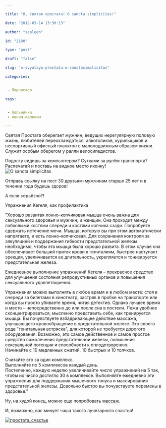 ```yaml
---

title: "О, святая простата! O sancta simplicitas!"

date: "2012-03-14 13:30:13"

author: "sspleen"

id: "2180"

type: "post"

draft: "false"

slug: "o-svyataya-prostata-o-sanctasimplicitas"

categories:


 - Порноскоп

tags:


 - больничка
 - лечим-калечим

---
```

Святая Простата оберегает мужчин, ведущих нерегулярную половую жизнь, любителей переохлаждаться, алкоголиков, курильщиков и неспортивный офисный планктон с малоподвижным образом жизни. Служит особым оберегом у ралли велосипедистов.  
  
Подолгу сидишь за компьютером? Сутками за рулём транспорта?  
Распечатай и поставь на видное место иконку!  
![](/uploads/2012/05/dgs.jpg "O sancta simplicitas")  
  
Отправь ссылку на пост 30 друзьям-мужчинам старше 25 лет и в течении года будешь здоров!  
  
А если серьёзно?!  
  
Упражнения Кегеля, как профилактика  
  
"Хорошо развитая лонно–копчиковая мышца очень важна для сексуального здоровья и мужчин, и женщин. Она проходит между лобковыми костями спереди и костями копчика сзади. Попробуйте сдержать истечение мочи. Мышца, которую вы при этом автоматически напрягаете, и есть лонно–копчиковая. Для сохранения контроля за эякуляцией и поддержания гибкости предстательной железы необходимо, чтобы эта мышца была хорошо развита. В этом случае она обеспечивает больший приток крови к гениталиям, быстрее наступает эрекция, увеличивается ее длительность, укрепляется и тонизируется предстательная железа.  
  
Ежедневное выполнение упражнений Кегеля – прекрасное средство для улучшения состояния репродуктивных органов и повышения сексуального удовлетворения.  
  
Упражнения можно выполнять в любое время и в любом месте: стоя в очереди за билетами в кинотеатр, застряв в пробке на транспорте или когда вы просто убиваете время, читая детектив. Однако лучшее время и место – непосредственно до или после сна в постели. Лежа удобнее сконцентрироваться, мысленно представить себе, как тренируется мышца. Вы почувствуете взбадривающее действие массажа, улучшающего кровообращение в предстательной железе. Это своего рода "генитальная встряска", для которой не требуется дорогого оборудования. Возможно, это самое действенное и самое простое средство самолечения предстательной железы, повышения сексуальной потенции и способности к оплодотворению.  
Начинайте с 10 медленных сжатий, 10 быстрых и 10 толчков.  
  
Считайте это за один комплекс.  
Выполняйте по 5 комплексов каждый день.  
Постепенно, каждую неделю увеличивайте число упражнений на 5 так, чтобы их число достигло 30 в комплексе. Выполняйте ежедневно эти упражнения для поддержания мышечного тонуса и массирования предстательной железы. Довольно быстро вы почувствуете перемены в здоровье."  
  
Ну, на худой конец, можно еще попробовать [массаж](http://www.magichands.ru/content/view/942/101/).  
  
И, возможно, вас минует чаша такого лучезарного счастья!  
  
[![](/uploads/2012/05/3b24e2dbe5812eafbc24df0af757aeb9.gif "простата_счастье")](/2012/03/o-svyataya-prostata-o-sanctasimplicitas/3b24e2dbe5812eafbc24df0af757aeb9/)